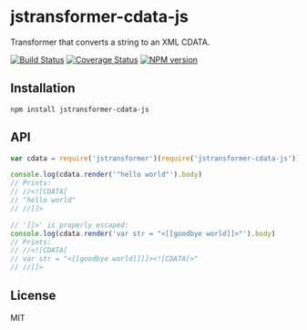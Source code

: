 # jstransformer-cdata-js

Transformer that converts a string to an XML CDATA.

[![Build Status](https://img.shields.io/travis/jstransformers/jstransformer-cdata-js/master.svg)](https://travis-ci.org/jstransformers/jstransformer-cdata-js)
[![Coverage Status](https://img.shields.io/coveralls/jstransformers/jstransformer-cdata-js/master.svg)](https://coveralls.io/r/jstransformers/jstransformer-cdata-js?branch=master)
[![NPM version](https://img.shields.io/npm/v/jstransformer-cdata-js.svg)](https://www.npmjs.org/package/jstransformer-cdata-js)

## Installation

    npm install jstransformer-cdata-js

## API

```js
var cdata = require('jstransformer')(require('jstransformer-cdata-js'))

console.log(cdata.render('"hello world"').body)
// Prints:
// //<![CDATA[
// "hello world"
// //]]>

// ']]>' is properly escaped:
console.log(cdata.render('var str = "<[[goodbye world]]>"').body)
// Prints:
// //<![CDATA[
// var str = "<[[goodbye world]]]]><![CDATA[>"
// //]]>
```

## License

MIT
